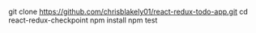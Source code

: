 git clone https://github.com/chrisblakely01/react-redux-todo-app.git
cd react-redux-checkpoint
npm install
npm test
